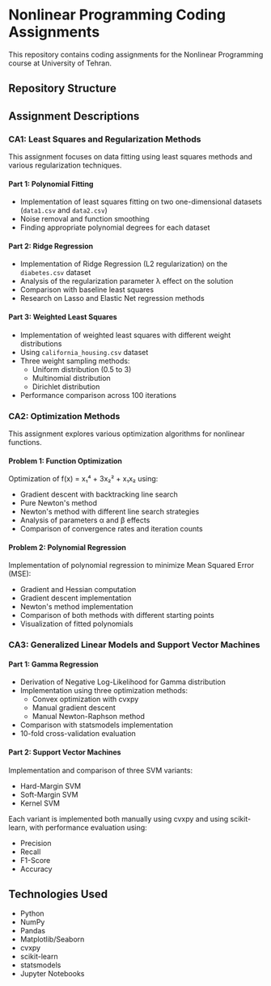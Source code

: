 # Nonlinear Programming Coding Assignments

This repository contains coding assignments for the Nonlinear Programming course at University of Tehran.

## Repository Structure

## Assignment Descriptions

### CA1: Least Squares and Regularization Methods

This assignment focuses on data fitting using least squares methods and various regularization techniques.

#### Part 1: Polynomial Fitting
- Implementation of least squares fitting on two one-dimensional datasets (`data1.csv` and `data2.csv`)
- Noise removal and function smoothing
- Finding appropriate polynomial degrees for each dataset

#### Part 2: Ridge Regression
- Implementation of Ridge Regression (L2 regularization) on the `diabetes.csv` dataset
- Analysis of the regularization parameter λ effect on the solution
- Comparison with baseline least squares
- Research on Lasso and Elastic Net regression methods

#### Part 3: Weighted Least Squares
- Implementation of weighted least squares with different weight distributions
- Using `california_housing.csv` dataset
- Three weight sampling methods:
  - Uniform distribution (0.5 to 3)
  - Multinomial distribution
  - Dirichlet distribution
- Performance comparison across 100 iterations

### CA2: Optimization Methods

This assignment explores various optimization algorithms for nonlinear functions.

#### Problem 1: Function Optimization
Optimization of f(x) = x₁⁴ + 3x₂² + x₁x₂ using:
- Gradient descent with backtracking line search
- Pure Newton's method
- Newton's method with different line search strategies
- Analysis of parameters α and β effects
- Comparison of convergence rates and iteration counts

#### Problem 2: Polynomial Regression
Implementation of polynomial regression to minimize Mean Squared Error (MSE):
- Gradient and Hessian computation
- Gradient descent implementation
- Newton's method implementation
- Comparison of both methods with different starting points
- Visualization of fitted polynomials

### CA3: Generalized Linear Models and Support Vector Machines

#### Part 1: Gamma Regression
- Derivation of Negative Log-Likelihood for Gamma distribution
- Implementation using three optimization methods:
  - Convex optimization with cvxpy
  - Manual gradient descent
  - Manual Newton-Raphson method
- Comparison with statsmodels implementation
- 10-fold cross-validation evaluation

#### Part 2: Support Vector Machines
Implementation and comparison of three SVM variants:
- Hard-Margin SVM
- Soft-Margin SVM  
- Kernel SVM

Each variant is implemented both manually using cvxpy and using scikit-learn, with performance evaluation using:
- Precision
- Recall
- F1-Score
- Accuracy

## Technologies Used
- Python
- NumPy
- Pandas
- Matplotlib/Seaborn
- cvxpy
- scikit-learn
- statsmodels
- Jupyter Notebooks
